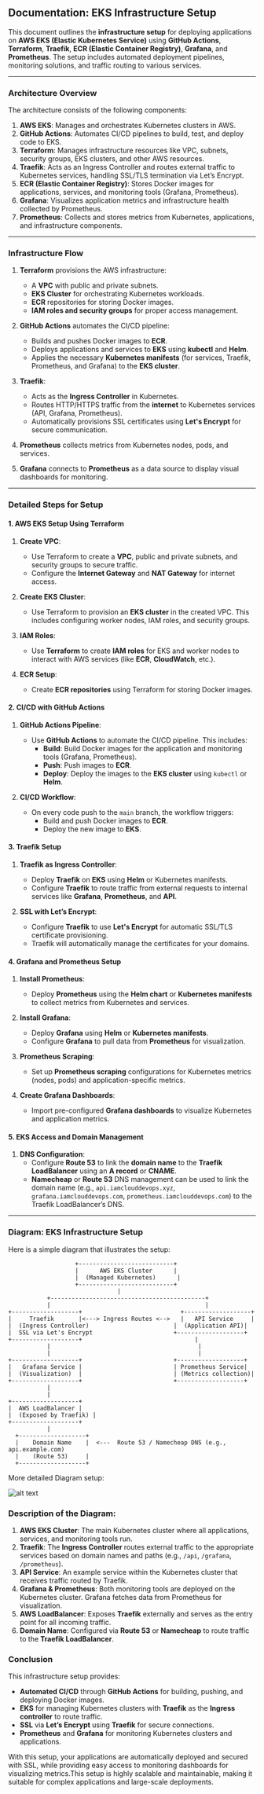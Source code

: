 ## **Documentation: EKS Infrastructure Setup**

This document outlines the **infrastructure setup** for deploying applications on **AWS EKS (Elastic Kubernetes Service)** using **GitHub Actions**, **Terraform**, **Traefik**, **ECR (Elastic Container Registry)**, **Grafana**, and **Prometheus**. The setup includes automated deployment pipelines, monitoring solutions, and traffic routing to various services.

---

### **Architecture Overview**

The architecture consists of the following components:

1. **AWS EKS**: Manages and orchestrates Kubernetes clusters in AWS.
2. **GitHub Actions**: Automates CI/CD pipelines to build, test, and deploy code to EKS.
3. **Terraform**: Manages infrastructure resources like VPC, subnets, security groups, EKS clusters, and other AWS resources.
4. **Traefik**: Acts as an Ingress Controller and routes external traffic to Kubernetes services, handling SSL/TLS termination via Let’s Encrypt.
5. **ECR (Elastic Container Registry)**: Stores Docker images for applications, services, and monitoring tools (Grafana, Prometheus).
6. **Grafana**: Visualizes application metrics and infrastructure health collected by Prometheus.
7. **Prometheus**: Collects and stores metrics from Kubernetes, applications, and infrastructure components.

---

### **Infrastructure Flow**

1. **Terraform** provisions the AWS infrastructure:
   - A **VPC** with public and private subnets.
   - **EKS Cluster** for orchestrating Kubernetes workloads.
   - **ECR** repositories for storing Docker images.
   - **IAM roles and security groups** for proper access management.

2. **GitHub Actions** automates the CI/CD pipeline:
   - Builds and pushes Docker images to **ECR**.
   - Deploys applications and services to **EKS** using **kubectl** and **Helm**.
   - Applies the necessary **Kubernetes manifests** (for services, Traefik, Prometheus, and Grafana) to the **EKS cluster**.

3. **Traefik**:
   - Acts as the **Ingress Controller** in Kubernetes.
   - Routes HTTP/HTTPS traffic from the **internet** to Kubernetes services (API, Grafana, Prometheus).
   - Automatically provisions SSL certificates using **Let's Encrypt** for secure communication.

4. **Prometheus** collects metrics from Kubernetes nodes, pods, and services.

5. **Grafana** connects to **Prometheus** as a data source to display visual dashboards for monitoring.

---

### **Detailed Steps for Setup**

#### **1. AWS EKS Setup Using Terraform**
1. **Create VPC**:
   - Use Terraform to create a **VPC**, public and private subnets, and security groups to secure traffic.
   - Configure the **Internet Gateway** and **NAT Gateway** for internet access.

2. **Create EKS Cluster**:
   - Use Terraform to provision an **EKS cluster** in the created VPC. This includes configuring worker nodes, IAM roles, and security groups.

3. **IAM Roles**:
   - Use **Terraform** to create **IAM roles** for EKS and worker nodes to interact with AWS services (like **ECR**, **CloudWatch**, etc.).

4. **ECR Setup**:
   - Create **ECR repositories** using Terraform for storing Docker images.

#### **2. CI/CD with GitHub Actions**
1. **GitHub Actions Pipeline**:
   - Use **GitHub Actions** to automate the CI/CD pipeline. This includes:
     - **Build**: Build Docker images for the application and monitoring tools (Grafana, Prometheus).
     - **Push**: Push images to **ECR**.
     - **Deploy**: Deploy the images to the **EKS cluster** using `kubectl` or **Helm**.

2. **CI/CD Workflow**:
   - On every code push to the `main` branch, the workflow triggers:
     - Build and push Docker images to **ECR**.
     - Deploy the new image to **EKS**.

#### **3. Traefik Setup**
1. **Traefik as Ingress Controller**:
   - Deploy **Traefik** on **EKS** using **Helm** or Kubernetes manifests.
   - Configure **Traefik** to route traffic from external requests to internal services like **Grafana**, **Prometheus**, and **API**.

2. **SSL with Let’s Encrypt**:
   - Configure **Traefik** to use **Let's Encrypt** for automatic SSL/TLS certificate provisioning.
   - Traefik will automatically manage the certificates for your domains.

#### **4. Grafana and Prometheus Setup**
1. **Install Prometheus**:
   - Deploy **Prometheus** using the **Helm chart** or **Kubernetes manifests** to collect metrics from Kubernetes and services.

2. **Install Grafana**:
   - Deploy **Grafana** using **Helm** or **Kubernetes manifests**.
   - Configure **Grafana** to pull data from **Prometheus** for visualization.

3. **Prometheus Scraping**:
   - Set up **Prometheus scraping** configurations for Kubernetes metrics (nodes, pods) and application-specific metrics.

4. **Create Grafana Dashboards**:
   - Import pre-configured **Grafana dashboards** to visualize Kubernetes and application metrics.

#### **5. EKS Access and Domain Management**
1. **DNS Configuration**:
   - Configure **Route 53** to link the **domain name** to the **Traefik LoadBalancer** using an **A record** or **CNAME**.
   - **Namecheap** or **Route 53** DNS management can be used to link the domain name (e.g., `api.iamclouddevops.xyz`, `grafana.iamclouddevops.com`, `prometheus.iamclouddevops.com`) to the Traefik LoadBalancer’s DNS.

---

### **Diagram: EKS Infrastructure Setup**

Here is a simple diagram that illustrates the setup:

```plaintext
                   +---------------------------+
                   |      AWS EKS Cluster      |
                   |  (Managed Kubernetes)      |
                   +---------------------------+
                               |
           +--------------------------------------------+
           |                                            |
+-------------------+                            +-------------------+
|     Traefik       |<---> Ingress Routes <-->   |   API Service     |
|  (Ingress Controller)                        |  (Application API)|
|  SSL via Let's Encrypt                       +-------------------+
+-------------------+                                |
           |                                          |
           |                                          |
+-------------------+                          +-------------------+
|   Grafana Service |                          | Prometheus Service|
|  (Visualization)  |                          | (Metrics collection)|
+-------------------+                          +-------------------+
           |
           |
+-------------------+
|  AWS LoadBalancer |
|  (Exposed by Traefik) |
+-------------------+
           |
  +-------------------+  
  |    Domain Name    |  <---  Route 53 / Namecheap DNS (e.g., api.example.com)
  |    (Route 53)     |
  +-------------------+  
```
More detailed Diagram setup:

![alt text](image.png)


### **Description of the Diagram**:

1. **AWS EKS Cluster**: The main Kubernetes cluster where all applications, services, and monitoring tools run.
2. **Traefik**: The **Ingress Controller** routes external traffic to the appropriate services based on domain names and paths (e.g., `/api`, `/grafana`, `/prometheus`).
3. **API Service**: An example service within the Kubernetes cluster that receives traffic routed by Traefik.
4. **Grafana & Prometheus**: Both monitoring tools are deployed on the Kubernetes cluster. Grafana fetches data from Prometheus for visualization.
5. **AWS LoadBalancer**: Exposes **Traefik** externally and serves as the entry point for all incoming traffic.
6. **Domain Name**: Configured via **Route 53** or **Namecheap** to route traffic to the **Traefik LoadBalancer**.

### **Conclusion**

This infrastructure setup provides:

- **Automated CI/CD** through **GitHub Actions** for building, pushing, and deploying Docker images.
- **EKS** for managing Kubernetes clusters with **Traefik** as the **Ingress controller** to route traffic.
- **SSL** via **Let’s Encrypt** using **Traefik** for secure connections.
- **Prometheus** and **Grafana** for monitoring Kubernetes clusters and applications.

With this setup, your applications are automatically deployed and secured with SSL, while providing easy access to monitoring dashboards for visualizing metrics.This setup is highly scalable and maintainable, making it suitable for complex applications and large-scale deployments.



